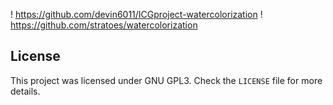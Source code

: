 ! https://github.com/devin6011/ICGproject-watercolorization
! https://github.com/stratoes/watercolorization

## License
This project was licensed under GNU GPL3. Check the `LICENSE` file for more details.
